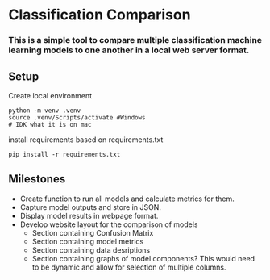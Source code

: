 # Classification Comparison 

### This is a simple tool to compare multiple classification machine learning models to one another in a local web server format. 


## Setup
Create local environment

```
python -m venv .venv
source .venv/Scripts/activate #Windows 
# IDK what it is on mac
```

install requirements based on requirements.txt
```
pip install -r requirements.txt
```


## Milestones

* Create function to run all models and calculate metrics for them. 
* Capture model outputs and store in JSON.
* Display model results in webpage format. 
* Develop website layout for the comparison of models
    * Section containing Confusion Matrix
    * Section containing model metrics 
    * Section containing data desriptions
    * Section containing graphs of model components? This would need to be dynamic and allow for selection of multiple columns. 

